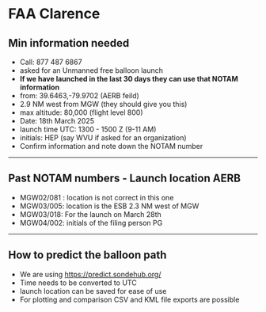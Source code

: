 # FAA Clarence

## Min information needed

- Call: 877 487 6867
- asked for an Unmanned free balloon launch 
- **If we have launched in the last 30 days they can use that NOTAM information**
- from: 39.6463,-79.9702 (AERB feild)
- 2.9 NM west from MGW (they should give you this)
- max altitude: 80,000 (flight level 800)
- Date: 18th March 2025
- launch time UTC: 1300 - 1500 Z (9-11 AM)
- initials: HEP (say WVU if asked for an organization)
- Confirm information and note down the NOTAM number

---
## Past NOTAM numbers - Launch location AERB

- MGW02/081 : location is not correct in this one
- MGW03/005: location is the ESB 2.3 NM west of MGW
- MGW03/018: For the launch on March 28th
- MGW04/002: initials of the filing person PG

---
## How to predict the balloon path

- We are using https://predict.sondehub.org/
- Time needs to be converted to UTC
- launch location can be saved for ease of use
- For plotting and comparison CSV and KML file exports are possible